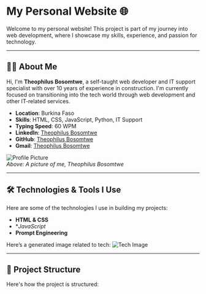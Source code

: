# My Personal Website 🌐

Welcome to my personal website! This project is part of my journey into web development, where I showcase my skills, experience, and passion for technology.

---

## 🧑‍💻 About Me

Hi, I'm **Theophilus Bosomtwe**, a self-taught web developer and IT support specialist with over 10 years of experience in construction. I'm currently focused on transitioning into the tech world through web development and other IT-related services.

- **Location**: Burkina Faso
- **Skills**: HTML, CSS, JavaScript, Python, IT Support
- **Typing Speed**: 60 WPM
- **LinkedIn**: [Theophilus Bosomtwe](https://linkedin.com/in/compugeekgh)
- **GitHub**: [Theophilus Bosomtwe](https://github.com/compugeekgh)
- **Gmail**: [Theophilus Bosomtwe](theomailgh@gmail.com)


![Profile Picture](images/profile.jpg)  
*Above: A picture of me, Theophilus Bosomtwe*

---

## 🛠️ Technologies & Tools I Use

Here are some of the technologies I use in building my projects:

- **HTML & CSS**
- **JavaScript*
- **Prompt Engineering**

Here’s a generated image related to tech:
![Tech Image](images/tech-image.jpg)

---

## 📂 Project Structure

Here's how the project is structured:


